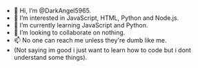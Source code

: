 - 👋 Hi, I’m @DarkAngel5965.
- 👀 I’m interested in JavaScript, HTML, Python and Node.js.
- 🌱 I’m currently learning JavaScript and Python.
- 💞️ I’m looking to collaborate on nothing.
- 📫 No one can reach me unless they're dumb like me.
- (Not saying im good i just want to learn how to code but i dont understand some things).

<!---
DarkAngel5965/DarkAngel5965 is a ✨ special ✨ repository because its `README.md` (this file) appears on your GitHub profile.
You can click the Preview link to take a look at your changes.
--->
